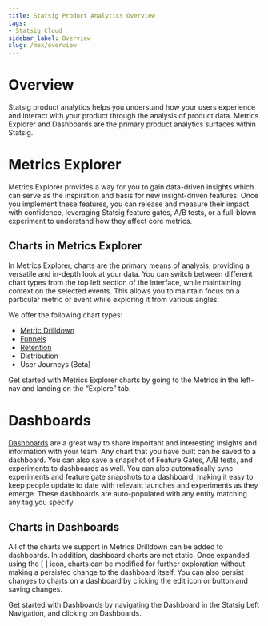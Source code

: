 ```yaml
---
title: Statsig Product Analytics Overview
tags:
- Statsig Cloud 
sidebar_label: Overview
slug: /mex/overview
---
```


# Overview

Statsig product analytics helps you understand how your users experience and interact with your product through the analysis of product data. Metrics Explorer and Dashboards are the primary product analytics surfaces within Statsig. 


# Metrics Explorer

Metrics Explorer provides a way for you to gain data-driven insights which can serve as the inspiration and basis for new insight-driven features. Once you implement these features, you can release and measure their impact with confidence, leveraging Statsig feature gates, A/B tests, or a full-blown experiment to understand how they affect core metrics.

## Charts in Metrics Explorer

In Metrics Explorer, charts are the primary means of analysis, providing a versatile and in-depth look at your data. You can switch between different chart types from the top left section of the interface, while maintaining context on the selected events. This allows you to maintain focus on a particular metric or event while exploring it from various angles.

We offer the following chart types: 

- [Metric Drilldown](/mex/drilldown)
- [Funnels](/mex/funnels)
- [Retention](/mex/retention)
- Distribution
- User Journeys (Beta)

Get started with Metrics Explorer charts by going to the Metrics in the left-nav and landing on the “Explore” tab. 

# Dashboards

[Dashboards](/mex/dashboards) are a great way to share important and interesting insights and information with your team. Any chart that you have built can be saved to a dashboard. You can also save a snapshot of Feature Gates, A/B tests, and experiments to dashboards as well. You can also automatically sync experiments and feature gate snapshots to a dashboard, making it easy to keep people update to date with relevant launches and experiments as they emerge. These dashboards are auto-populated with any entity matching any tag you specify.  

## Charts in Dashboards

All of the charts we support in Metrics Drilldown can be added to dashboards. In addition, dashboard charts are not static. Once expanded using the [ ] icon, charts can be modified for further exploration without making a persisted change to the dashboard itself. You can also persist changes to charts on a dashboard by clicking the edit icon or button and saving changes. 

Get started with Dashboards by navigating the Dashboard in the Statsig Left Navigation, and clicking on Dashboards.
